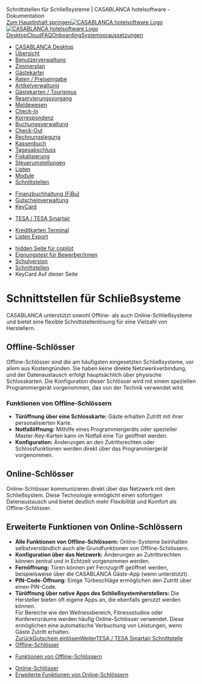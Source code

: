 Schnittstellen für Schließsysteme | CASABLANCA hotelsoftware - Dokumentation  
[Zum Hauptinhalt springen](https://docs.casablanca.at/desktop/interfaces/keycard/#__docusaurus_skipToContent_fallback)[![CASABLANCA hotelsoftware Logo](https://docs.casablanca.at/img/logo.png) ![CASABLANCA hotelsoftware Logo](https://docs.casablanca.at/img/Casablanca_LOGO_2022_neg.png)](https://docs.casablanca.at/) [Desktop](https://docs.casablanca.at/desktop/desktop/)[Cloud](https://docs.casablanca.at/cloud/cloud_systems/)[FAQ](https://docs.casablanca.at/faq)[Onboarding](https://docs.casablanca.at/onboarding/fiscalization)[Systemvoraussetzungen](https://docs.casablanca.at/system_requirements)  
* [CASABLANCA Desktop](https://docs.casablanca.at/desktop/desktop/)
* [Übersicht](https://docs.casablanca.at/desktop/interface/)
* [Benutzerverwaltung](https://docs.casablanca.at/desktop/user_management/)
* [Zimmerplan](https://docs.casablanca.at/desktop/room_plan/)
* [Gästekartei](https://docs.casablanca.at/desktop/guest_profile/)
* [Raten / Preiseingabe](https://docs.casablanca.at/desktop/raten/)
* [Artikelverwaltung](https://docs.casablanca.at/desktop/articles/)
* [Gästekarten / Tourismus](https://docs.casablanca.at/desktop/guest_cards/)
* [Reservierungsvorgang](https://docs.casablanca.at/desktop/reservation_process/)
* [Meldewesen](https://docs.casablanca.at/desktop/registration/)
* [Check-In](https://docs.casablanca.at/desktop/check_in/)
* [Korrespondenz](https://docs.casablanca.at/desktop/correspondence/)
* [Buchungsverwaltung](https://docs.casablanca.at/desktop/account/)
* [Check-Out](https://docs.casablanca.at/desktop/check-out/)
* [Rechnungslegung](https://docs.casablanca.at/desktop/accounting/)
* [Kassenbuch](https://docs.casablanca.at/desktop/cashbook/)
* [Tagesabschluss](https://docs.casablanca.at/desktop/daily_closing/)
* [Fiskalisierung](https://docs.casablanca.at/desktop/fiscalization/)
* [Steuerumstellungen](https://docs.casablanca.at/desktop/tax_changes/)
* [Listen](https://docs.casablanca.at/desktop/lists/)
* [Module](https://docs.casablanca.at/desktop/module/)
* [Schnittstellen](https://docs.casablanca.at/desktop/interfaces/)
+ [Finanzbuchhaltung (FiBu)](https://docs.casablanca.at/desktop/interfaces/fibu/)
+ [Gutscheinverwaltung](https://docs.casablanca.at/desktop/interfaces/voucher_management/)
+ [KeyCard](https://docs.casablanca.at/desktop/interfaces/keycard/)
- [TESA / TESA Smartair](https://docs.casablanca.at/desktop/interfaces/keycard/tesa/)
+ [Kreditkarten Terminal](https://docs.casablanca.at/desktop/interfaces/payment_terminal/)
+ [Listen Export](https://docs.casablanca.at/desktop/interfaces/list_export/)
* [hidden Seite für copilot](https://docs.casablanca.at/desktop/hidden_copilot)
* [Eignungstest für Bewerber/innen](https://docs.casablanca.at/desktop/qualification)
* [Schulversion](https://docs.casablanca.at/desktop/schoolversion)  
* [Schnittstellen](https://docs.casablanca.at/desktop/interfaces/)
* KeyCard
Auf dieser Seite

# Schnittstellen für Schließsysteme  
CASABLANCA unterstützt sowohl Offline- als auch Online-Schließsysteme und bietet eine flexible Schnittstellenlösung für eine Vielzahl von Herstellern.

## Offline-Schlösser[](https://docs.casablanca.at/desktop/interfaces/keycard/#offline-schlösser "Direkter Link zu Offline-Schlösser")  
Offline-Schlösser sind die am häufigsten eingesetzten Schließsysteme, vor allem aus Kostengründen. Sie haben keine direkte Netzwerkverbindung, und der Datenaustausch erfolgt hauptsächlich über physische Schlosskarten. Die Konfiguration dieser Schlösser wird mit einem speziellen Programmiergerät vorgenommen, das von der Technik verwendet wird.

### Funktionen von Offline-Schlössern[](https://docs.casablanca.at/desktop/interfaces/keycard/#funktionen-von-offline-schlössern "Direkter Link zu Funktionen von Offline-Schlössern")  
* **Türöffnung über eine Schlosskarte:** Gäste erhalten Zutritt mit ihrer personalisierten Karte.
* **Notfallöffnung:** Mithilfe eines Programmiergeräts oder spezieller Master-Key-Karten kann im Notfall eine Tür geöffnet werden.
* **Konfiguration:** Änderungen an den Zutrittsrechten oder Schlossfunktionen werden direkt über das Programmiergerät vorgenommen.

## Online-Schlösser[](https://docs.casablanca.at/desktop/interfaces/keycard/#online-schlösser "Direkter Link zu Online-Schlösser")  
Online-Schlösser kommunizieren direkt über das Netzwerk mit dem Schließsystem. Diese Technologie ermöglicht einen sofortigen Datenaustausch und bietet deutlich mehr Flexibilität und Komfort als Offline-Schlösser.

## Erweiterte Funktionen von Online-Schlössern[](https://docs.casablanca.at/desktop/interfaces/keycard/#erweiterte-funktionen-von-online-schlössern "Direkter Link zu Erweiterte Funktionen von Online-Schlössern")  
* **Alle Funktionen von Offline-Schlössern:** Online-Systeme beinhalten selbstverständlich auch alle Grundfunktionen von Offline-Schlössern.
* **Konfiguration über das Netzwerk:** Änderungen an Zutrittsrechten können zentral und in Echtzeit vorgenommen werden.
* **Fernöffnung:** Türen können per Fernzugriff geöffnet werden, beispielsweise über die CASABLANCA Gäste-App (wenn unterstützt).
* **PIN-Code-Öffnung:** Einige Türbeschläge ermöglichen den Zutritt über einen PIN-Code.
* **Türöffnung über native Apps des Schließsystemherstellers:** Die Hersteller bieten oft eigene Apps an, die ebenfalls genutzt werden können.  
Für Bereiche wie den Wellnessbereich, Fitnessstudios oder Konferenzräume werden häufig Online-Schlösser verwendet. Diese ermöglichen eine automatische Verbuchung von Leistungen, wenn Gäste Zutritt erhalten.  
[ZurückGutschein einlösen](https://docs.casablanca.at/desktop/interfaces/voucher_management/redeem_voucher)[WeiterTESA / TESA Smartair Schnittstelle](https://docs.casablanca.at/desktop/interfaces/keycard/tesa/)  
* [Offline-Schlösser](https://docs.casablanca.at/desktop/interfaces/keycard/#offline-schlösser)
+ [Funktionen von Offline-Schlössern](https://docs.casablanca.at/desktop/interfaces/keycard/#funktionen-von-offline-schlössern)
* [Online-Schlösser](https://docs.casablanca.at/desktop/interfaces/keycard/#online-schlösser)
* [Erweiterte Funktionen von Online-Schlössern](https://docs.casablanca.at/desktop/interfaces/keycard/#erweiterte-funktionen-von-online-schlössern)